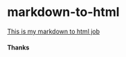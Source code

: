 # markdown-to-html 
[This is my markdown to html job](https://palacios97.github.io/markdown-to-html/)
#### Thanks